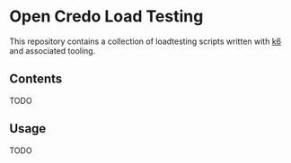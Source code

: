 # Open Credo Load Testing

This repository contains a collection of loadtesting scripts written with [k6](https://k6.io/) and associated tooling.

## Contents

TODO

## Usage

TODO
